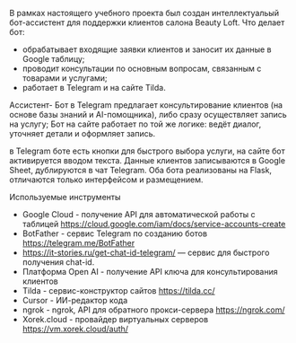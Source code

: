 
В рамках настоящего учебного проекта был создан интеллектуальый бот-ассистент для поддержки клиентов салона Beauty Loft. 
Что делает бот:
- обрабатывает входящие заявки клиентов и заносит их данные в Google таблицу;
- проводит консультации по основным вопросам, связанным с товарами и услугами; 
- работает в Telegram и на сайте Tilda.

Ассистент-
Бот в Telegram предлагает консультирование клиентов (на основе базы знаний и AI-помощника), либо сразу осуществляет запись на услугу;
Бот на сайте работает по той же логике: ведёт диалог, уточняет детали и оформляет запись.

в Telegram боте есть кнопки для быстрого выбора услуги, на сайте бот активируется вводом текста.
Данные клиентов записываются в Google Sheet, дублируются в чат Telegram.
Оба бота реализованы на Flask, отличаются только интерфейсом и размещением.

Используемые инструменты
- Google Cloud - получение API для автоматической работы с таблицей https://cloud.google.com/iam/docs/service-accounts-create
- BotFather - сервис Telegram по созданию ботов https://telegram.me/BotFather
- https://it-stories.ru/get-chat-id-telegram/ — сервис для быстрого получения chat-id.
- Платформа Open AI - получение API ключа для консультирования клиентов
- Tilda -  сервис-конструктор сайтов https://tilda.cc/ 
- Cursor - ИИ-редактор кода
- ngrok - ngrok, API для обратного прокси-сервера https://ngrok.com/ 
- Xorek.cloud - провайдер виртуальных серверов https://vm.xorek.cloud/auth/ 
  
